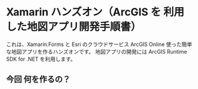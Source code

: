 # Xamarin ハンズオン（ArcGIS を 利用した地図アプリ開発手順書）

これは、Xamarin.Forms と Esri のクラウドサービス ArcGIS Online 使った簡単な地図アプリを作るハンズオンです。
地図アプリの開発には ArcGIS Runtime SDK for .NET を利用します。

## 今回 何を作るの？

